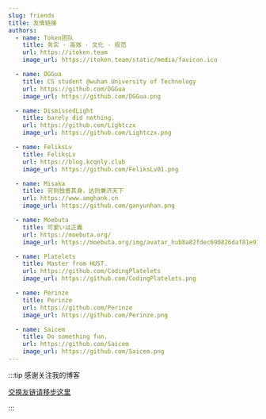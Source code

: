```yaml
---
slug: friends
title: 友情链接
authors:
  - name: Token团队
    title: 务实 · 高效 · 文化 · 规范
    url: https://itoken.team
    image_url: https://itoken.team/static/media/favicon.ico

  - name: DGGua
    title: CS student @wuhan University of Technology
    url: https://github.com/DGGua
    image_url: https://github.com/DGGua.png

  - name: DismissedLight
    title: barely did nothing.
    url: https://github.com/Lightczx
    image_url: https://github.com/Lightczx.png

  - name: FeliksLv
    title: FeliksLv
    url: https://blog.kcqnly.club
    image_url: https://github.com/FeliksLv01.png

  - name: Misaka
    title: 穷则独善其身，达则兼济天下
    url: https://www.amghank.cn
    image_url: https://github.com/ganyunhan.png

  - name: Moebuta
    title: 可愛いは正義
    url: https://moebuta.org/
    image_url: https://moebuta.org/img/avatar_hub8a82fdec690826daf81e914cd92549c_776711_150x150_resize_box_3.png

  - name: Platelets
    title: Master from HUST.
    url: https://github.com/CodingPlatelets
    image_url: https://github.com/CodingPlatelets.png

  - name: Perinze
    title: Perinze
    url: https://github.com/Perinze
    image_url: https://github.com/Perinze.png

  - name: Saicem
    title: Do something fun.
    url: https://github.com/Saicem
    image_url: https://github.com/Saicem.png
---
```


:::tip 感谢关注我的博客

[交换友链请移步这里](https://github.com/AZhrZho/blog/issues/1)

:::